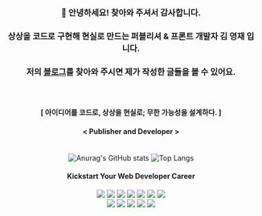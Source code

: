 <div align=center>
 
### 👋 안녕하세요! 찾아와 주셔서 감사합니다.
### 상상을 코드로 구현해 현실로 만드는 퍼블리셔 & 프론트 개발자 김 영재 입니다.
### 저의 <a href="https://kyj0206.github.io/">블로그</a>를 찾아와 주시면 제가 작성한 글들을 볼 수 있어요.<br><br><br>
#### [ 아이디어를 코드로, 상상을 현실로; 무한 가능성을 설계하다. ]
#### < Publisher and Developer ><br><br>
 
![Anurag's GitHub stats](https://github-readme-stats.vercel.app/api?username=KYJ0206&show_icons=true&theme=gruvbox)
![Top Langs](https://github-readme-stats.vercel.app/api/top-langs/?username=KYJ0206&layout=compact&theme=dracula)
 
#### Kickstart Your Web Developer Career <br>

<img src="https://img.shields.io/badge/HTML5-E34F26?style=flat-square&logo=html5&logoColor=white"/>
<img src="https://img.shields.io/badge/CSS3-1572B6?style=flat-square&logo=css3&logoColor=white"/>
<img src="https://img.shields.io/badge/Sass-CC6699?style=flat-square&logo=Sass&logoColor=white"/>
<img src="https://img.shields.io/badge/JavaScript-F7DF1E?style=flat-square&logo=javascript&logoColor=black"/>
<img src="https://img.shields.io/badge/jQuery-0769AD?style=flat-square&logo=jQuery&logoColor=white"/>
<img src="https://img.shields.io/badge/React-61DAFB?style=flat-square&logo=React&logoColor=black"/>
<img src="https://img.shields.io/badge/Next.js-000000?style=flat-square&logo=Next.js&logoColor=white"/><br>
<img src="https://img.shields.io/badge/Ruby-CC342D?style=flat-square&logo=Ruby&logoColor=white"/>
<img src="https://img.shields.io/badge/GitHub-181717?style=flat-square&logo=GitHub&logoColor=white"/>
<img src="https://img.shields.io/badge/Postman-FF6C37?style=flat-square&logo=Postman&logoColor=white"/>
<img src="https://img.shields.io/badge/Visual Studio Code-007ACC?style=flat-square&logo=Visual Studio Code&logoColor=white"/>
<img src="https://img.shields.io/badge/Adobe Photoshop-31A8FF?style=flat-square&logo=Adobe Photoshop&logoColor=white"/>

</div>
